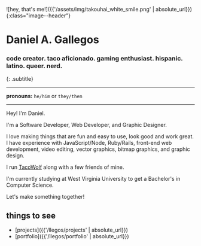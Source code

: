 ![hey, that's me!]({{'/assets/img/takouhai_white_smile.png' | absolute_url}}){:class="image--header"}

# Daniel A. Gallegos
### code creator. taco aficionado. gaming enthusiast. hispanic. latino. queer. nerd.
{: .subtitle}

---

**pronouns:** `he/him` or `they/them`

---

Hey! I'm Daniel.

I'm a Software Developer, Web Developer, and Graphic Designer.

I love making things that are fun and easy to use, look good and work great. I have experience with JavaScript/Node, Ruby/Rails, front-end web development, video editing, vector graphics, bitmap graphics, and graphic design.

I run [TacoWolf](https://tacowolf.net) along with a few friends of mine.

I'm currently studying at West Virginia University to get a Bachelor's in Computer Science.

Let's make something together!

## things to see
* [projects]({{'/llegos/projects' | absolute_url}})
* [portfolio]({{'/llegos/portfolio' | absolute_url}})
